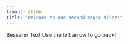 ```yaml
---
layout: slide
title: "Welcome to our second magic slide!"
---
```

Besserer Text
Use the left arrow to go back!
